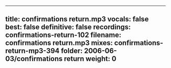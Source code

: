 
---
title: confirmations return.mp3
vocals: false
best: false
definitive: false
recordings: confirmations-return-102
filename: confirmations return.mp3
mixes: confirmations-return-mp3-394
folder: 2006-06-03/confirmations return
weight: 0
---
